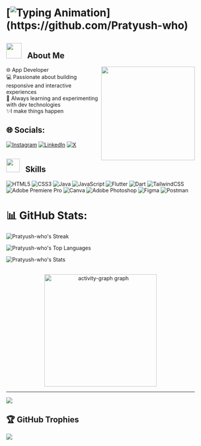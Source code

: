 
# [![Typing Animation](https://readme-typing-svg.herokuapp.com?font=Fira+Code&size=24&duration=2000&pause=1000&color=F3F3F&center=true&width=435&lines=Hii,+Pratyush+Here!)](https://github.com/Pratyush-who)

<div align="center">
<!--   <img height="350" src="https://github.com/PratikMane0112/PratikMane0112/blob/main/hack.gif"  /> -->
</div>

## <img src = "https://github-production-user-asset-6210df.s3.amazonaws.com/73993775/283929614-7d083e4b-8c04-4c94-b996-085e97c9a6a0.gif" width = 41px>&nbsp;&nbsp; About Me
<img align = "right" src = "https://github-production-user-asset-6210df.s3.amazonaws.com/73993775/283930112-76687f51-ac99-48ef-a44b-dd11c1d78e7f.gif" width = 250px></img>
🌐 App Developer  <br>💻 Passionate about building responsive and interactive experiences  <br>🚀 Always learning and experimenting with dev technologies  <br> ✨I make things happen <be>

## 🌐 Socials:
[![Instagram](https://img.shields.io/badge/Instagram-%23E4405F.svg?logo=Instagram&logoColor=white)](https://instagram.com/o.g_pratyush) [![LinkedIn](https://img.shields.io/badge/LinkedIn-%230077B5.svg?logo=linkedin&logoColor=white)](https://linkedin.com/in/pratyush-mehra-3135aa1b4) [![X](https://img.shields.io/badge/X-black.svg?logo=X&logoColor=white)](https://x.com/o_g_pratyush)

## <img src = "https://github-production-user-asset-6210df.s3.amazonaws.com/73993775/285126925-0b3a8bfe-ddfb-4c7f-93db-3517b0b6fe69.gif" width = 36px>&nbsp;&nbsp; Skills
![HTML5](https://img.shields.io/badge/html5-%23E34F26.svg?style=for-the-badge&logo=html5&logoColor=white) 
![CSS3](https://img.shields.io/badge/css3-%231572B6.svg?style=for-the-badge&logo=css3&logoColor=white) 
![Java](https://img.shields.io/badge/java-%23ED8B00.svg?style=for-the-badge&logo=openjdk&logoColor=white) 
![JavaScript](https://img.shields.io/badge/javascript-%23323330.svg?style=for-the-badge&logo=javascript&logoColor=%23F7DF1E) 
![Flutter](https://img.shields.io/badge/Flutter-%2302569B.svg?style=for-the-badge&logo=Flutter&logoColor=white) 
![Dart](https://img.shields.io/badge/Dart-%230175C2.svg?style=for-the-badge&logo=Dart&logoColor=white) 
![TailwindCSS](https://img.shields.io/badge/tailwindcss-%2338B2AC.svg?style=for-the-badge&logo=tailwind-css&logoColor=white) 
![Adobe Premiere Pro](https://img.shields.io/badge/Adobe%20Premiere%20Pro-9999FF.svg?style=for-the-badge&logo=Adobe%20Premiere%20Pro&logoColor=white) 
![Canva](https://img.shields.io/badge/Canva-%2300C4CC.svg?style=for-the-badge&logo=Canva&logoColor=white) 
![Adobe Photoshop](https://img.shields.io/badge/adobe%20photoshop-%2331A8FF.svg?style=for-the-badge&logo=adobe%20photoshop&logoColor=white) 
![Figma](https://img.shields.io/badge/figma-%23F24E1E.svg?style=for-the-badge&logo=figma&logoColor=white)
![Postman](https://img.shields.io/badge/Postman-%23FF6C37.svg?style=for-the-badge&logo=postman&logoColor=white)

# 📊 GitHub Stats:
![Pratyush-who's Streak](https://github-readme-streak-stats.herokuapp.com/?user=Pratyush-who&theme=vision-friendly-dark&hide_border=true)

![Pratyush-who's Top Languages](https://github-readme-stats.vercel.app/api/top-langs/?username=Pratyush-who&theme=vision-friendly-dark&show_icons=true&hide_border=true&layout=compact)


![Pratyush-who's Stats](https://github-readme-stats.vercel.app/api?username=Pratyush-who&theme=vision-friendly-dark&show_icons=true&hide_border=true&count_private=true)


<div align="center">
  <br>
  <img src="https://github-readme-activity-graph.vercel.app/graph?username=Pratyush-who&radius=16&theme=react&area=true&order=5&custom_title=Contribution%20Graph" height="300" alt="activity-graph graph" />
</div>

---
[![](https://visitcount.itsvg.in/api?id=Pratyush-who&icon=0&color=0)](https://visitcount.itsvg.in)

## 🏆 GitHub Trophies
![](https://github-profile-trophy.vercel.app/?username=pratyush-who&theme=radical&no-frame=false&no-bg=false&margin-w=4)

